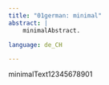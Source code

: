 ```yaml
---
title: "01german: minimal"
abstract: |
    minimalAbstract.

language: de_CH

---
```


minimalText12345678901
